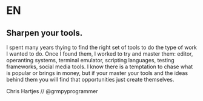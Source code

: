 # EN

## Sharpen your tools.

I spent many years thying to find the right set of tools to do the type of work I wanted to do. Once I found them, I worked
to try and master them: editor, operanting systems, terminal emulator, scripting languages, testing frameworks, social media tools.
I know there is a temptation to chase what is popular or brings in money, but if your master your tools and the ideas behind them you
will find that opportunities just create themselves.


Chris Hartjes // @grmpyprogrammer
